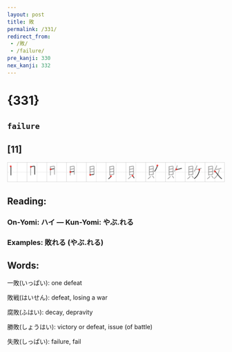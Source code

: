 ```yaml
---
layout: post
title: 敗
permalink: /331/
redirect_from:
 - /敗/
 - /failure/
pre_kanji: 330
nex_kanji: 332
---
```


# {331}

## `failure`

## [11]

<div class="stroke"><img src="../images/E69597.png" /></div>

## Reading:

### On-Yomi: ハイ &mdash; Kun-Yomi: やぶ.れる

### Examples: 敗れる (やぶ.れる)

## Words:

一敗(いっぱい): one defeat

敗戦(はいせん): defeat, losing a war

腐敗(ふはい): decay, depravity

勝敗(しょうはい): victory or defeat, issue (of battle)

失敗(しっぱい): failure, fail
